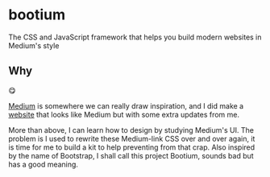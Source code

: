 # bootium

The CSS and JavaScript framework that helps you build modern websites in Medium's style

## Why

:yum:

[Medium](https://medium.com/) is somewhere we can really draw inspiration, and I did make a [website](http://insekai.com/) that looks like Medium but with some extra updates from me.

More than above, I can learn how to design by studying Medium's UI. The problem is I used to rewrite these Medium-link CSS over and over again, it is time for me to build a kit to help preventing from that crap. Also inspired by the name of Bootstrap, I shall call this project Bootium, sounds bad but has a good meaning.
